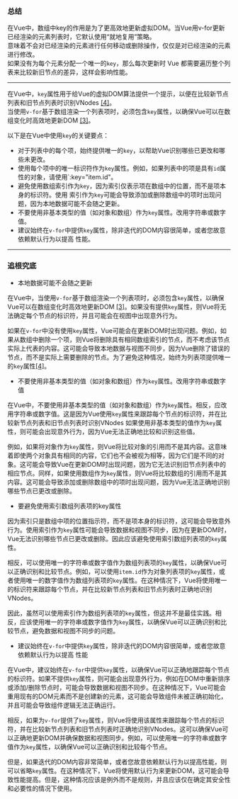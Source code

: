 
### 总结

在Vue中，数组中key的作用是为了更高效地更新虚拟DOM。当Vue用v-for更新已经渲染的元素列表时，它默认使用“就地复用”策略。  
意味着不会对已经渲染的元素进行任何移动或删除操作，仅仅是对已经渲染的元素进行修改。    
如果没有为每个元素分配一个唯一的`key`，那么每次更新时 Vue 都需要遍历整个列表来比较新旧节点的差异，这样会影响性能。

---

在Vue中，`key`属性用于给Vue的虚拟DOM算法提供一个提示，以便在比较新节点列表和旧节点列表时识别VNodes [[4]](https://vueschool.io/articles/vuejs-tutorials/tips-and-gotchas-for-using-key-with-v-for-in-vue-js-3/)。  
当使用`v-for`基于数组渲染一个列表项时，必须包含`key`属性，以确保Vue可以在数组变化时高效地更新DOM [[3]](https://vuejs.org/guide/essentials/list.html)。 

以下是在Vue中使用`key`的关键要点：

- 对于列表中的每个项，始终提供唯一的`key`，以帮助Vue识别哪些已更改和哪些未更改。
- 使用每个项中的唯一标识符作为`key`属性。例如，如果列表中的项是具有`id`属性的对象，请使用`:key="item.id"。
- 避免使用数组索引作为`key`，因为索引仅表示项在数组中的位置，而不是项本身的标识符。使用     索引作为`key`可能会导致添加或删除数组中的项时出现问题，因为本地数据可能不会随之更新。
- 不要使用非基本类型的值（如对象和数组）作为`key`属性。改用字符串或数字值。
- 建议始终在`v-for`中提供`key`属性，除非迭代的DOM内容很简单，或者您故意依赖默认行为以提高 性能。

---

### 追根究底

- 本地数据可能不会随之更新

在Vue中，当使用`v-for`基于数组渲染一个列表项时，必须包含`key`属性，以确保Vue可以在数组变化时高效地更新DOM [[3]](https://laracasts.com/discuss/channels/vue/prevent-show-duplicate-value-in-v-for)。如果没有提供`key`属性，则Vue将无法确定每个节点的标识符，并且可能会在视图中出现意外行为。

如果在`v-for`中没有使用`key`属性，Vue可能会在更新DOM时出现问题。例如，如果从数组中删除一个项，则Vue将删除具有相同数组索引的节点，而不考虑该节点实际上代表的内容。这可能会导致本地数据与视图不同步，因为Vue删除了错误的节点，而不是实际上需要删除的节点。为了避免这种情况，始终为列表项提供唯一的`key`属性[[4]](https://forum.vuejs.org/t/v-for-with-simple-arrays-what-key-to-use/13692)。


- 不要使用非基本类型的值（如对象和数组）作为`key`属性。改用字符串或数字值

在Vue中，不要使用非基本类型的值（如对象和数组）作为`key`属性。相反，应改用字符串或数字值。这是因为Vue使用`key`属性来跟踪每个节点的标识符，并在比较新节点列表和旧节点列表时识别VNodes 如果使用非基本类型的值作为`key`属性，则可能会出现意外行为，因为Vue无法正确地比较和识别这些值。  

例如，如果将对象作为`key`属性，则Vue将比较对象的引用而不是其内容。这意味着即使两个对象具有相同的内容，它们也不会被视为相等，因为它们是不同的对象。这可能会导致Vue在更新DOM时出现问题，因为它无法识别旧节点列表中的相应节点。同样，如果使用数组作为`key`属性，则Vue将比较数组的引用而不是其内容。这可能会导致添加或删除数组中的项时出现问题，因为Vue无法正确地识别哪些节点已更改或删除。  


- 要避免使用索引数组列表项的key属性

因为索引只是数组中项的位置指示符，而不是项本身的标识符，这可能会导致意外行为。使用索引作为`key`属性可能会导致数据和视图不同步，因为在更新DOM时，Vue无法识别哪些节点已更改或删除。因此应该避免使用索引数组列表项的`key`属性。

相反，可以使用唯一的字符串或数字值作为数组列表项的`key`属性，以确保Vue可以正确识别和比较节点。例如，可以使用`item.id`作为对象列表项的`key`属性，或者使用唯一的数字值作为数组列表项的`key`属性。在这种情况下，Vue将使用唯一的标识符来跟踪每个节点，并在比较新节点列表和旧节点列表时正确地识别VNodes。   

因此，虽然可以使用索引作为数组列表项的`key`属性，但这并不是最佳实践。相反，应该使用唯一的字符串或数字值作为`key`属性，以确保Vue可以正确识别和比较节点，避免数据和视图不同步的问题。


- 建议始终在`v-for`中提供`key`属性，除非迭代的DOM内容很简单，或者您故意依赖默认行为以提高 性能

在Vue中，建议始终在`v-for`中提供`key`属性，以确保Vue可以正确地跟踪每个节点的标识符。如果不提供`key`属性，则可能会出现意外行为，例如在DOM中重新排序或添加/删除节点时，可能会导致数据和视图不同步。在这种情况下，Vue可能会重用现有的DOM元素而不是创建新的元素，这可能会导致组件未被正确初始化，并且可能会导致组件逻辑无法正确运行。

相反，如果为`v-for`提供了`key`属性，则Vue将使用该属性来跟踪每个节点的标识符，并在比较新节点列表和旧节点列表时正确地识别VNodes。这可以确保Vue可以正确地更新DOM并确保数据和视图同步。例如，可以使用唯一的字符串或数字值作为`key`属性，以确保Vue可以正确识别和比较每个节点。

但是，如果迭代的DOM内容非常简单，或者您故意依赖默认行为以提高性能，则可以省略`key`属性。在这种情况下，Vue将使用默认行为来更新DOM，这可能会导致性能提高。但是，这种情况应该是例外而不是规则，并且应该仅在确定其安全性和必要性的情况下使用。